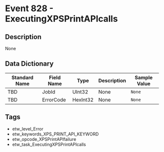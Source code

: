# Event 828 - ExecutingXPSPrintAPIcalls

## Description
None

## Data Dictionary
|Standard Name|Field Name|Type|Description|Sample Value|
|---|---|---|---|---|
|TBD|JobId|UInt32|None|`None`|
|TBD|ErrorCode|HexInt32|None|`None`|

## Tags
* etw_level_Error
* etw_keywords_XPS_PRINT_API_KEYWORD
* etw_opcode_XPSPrintAPIfailure
* etw_task_ExecutingXPSPrintAPIcalls